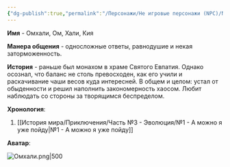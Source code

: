 ```yaml
---
{"dg-publish":true,"permalink":"/Персонажи/Не игровые персонажи (NPC)/NPC/Светлоземье/Омхали/","noteIcon":"","created":"2025-10-12T10:43:21.373+03:00","updated":"2025-09-28T12:34:42.790+03:00"}
---
```




**Имя** - Омхали, Ом, Хали, Кия

**Манера общения** - односложные ответы, равнодушие и некая заторможенность. 

**История** - раньше был монахом в храме Святого Евпатия. Однако осознал, что баланс не столь превосходен, как его учили и раскачивание чаши весов куда интересней. В общем и целом: устал от обыденности и решил наполнить закономерность хаосом. Любит наблюдать со стороны за творящимся беспределом. 

**Хронология**:
1. [[История мира/Приключения/Часть №3 - Эволюция/№1 - А можно я уже пойду\|№1 - А можно я уже пойду]]

**Аватар**:

![Омхали.png|500](/img/user/system/img/NPC/%D0%A1%D0%B2%D0%B5%D1%82%D0%BB%D0%BE%D0%B7%D0%B5%D0%BC%D1%8C%D0%B5/%D0%9E%D0%BC%D1%85%D0%B0%D0%BB%D0%B8.png)